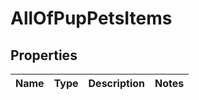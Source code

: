 # AllOfPupPetsItems

## Properties
Name | Type | Description | Notes
------------ | ------------- | ------------- | -------------
